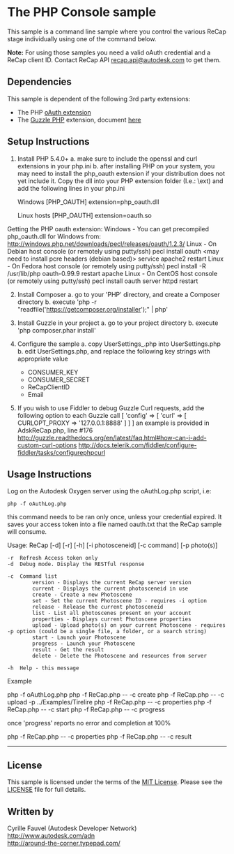  The PHP Console sample
=====================

This sample is a command line sample where you control the various ReCap stage individually using one of the command below.

<b>Note:</b> For using those samples you need a valid oAuth credential and a ReCap client ID. Contact ReCap API <recap.api@autodesk.com> to get them.


Dependencies
--------------------
This sample is dependent of the following 3rd party extensions:

* The PHP [oAuth extension](http://php.net/manual/en/book.oauth.php)
* The [Guzzle PHP](https://github.com/guzzle/guzzle) extension, document [here](http://guzzle.readthedocs.org/en/latest/)


Setup Instructions
-------------------------

1. Install PHP 5.4.0+ 
  a. make sure to include the openssl and curl extensions in your php.ini
  b. after installing PHP on your system, you may need to install the php_oauth extension if your 
      distribution does not yet include it. Copy the dll into your PHP extension folder (I.e.: <PHP folder>\ext)
      and add the following lines in your php.ini 
 
   Windows
		[PHP_OAUTH]
		extension=php_oauth.dll
		
   Linux hosts
		[PHP_OAUTH]
		extension=oauth.so

 Getting the PHP oauth extension:
   Windows - You can get precompiled php_oauth.dll for Windows from:
     http://windows.php.net/downloads/pecl/releases/oauth/1.2.3/
   Linux - On Debian host console (or remotely using putty/ssh)
     pecl install oauth
     <may need to install pcre headers (debian based)>
     <apt-get install libpcre3-dev>
     service apache2 restart
   Linux - On Fedora host console (or remotely using putty/ssh)
     pecl install -R /usr/lib/php oauth-0.99.9
     restart apache
   Linux - On CentOS host console (or remotely using putty/ssh)
     pecl install oauth
     server httpd restart
	 
	 
2. Install Composer
  a. go to your 'PHP' directory, and create a Composer directory
  b. execute 'php -r "readfile('https://getcomposer.org/installer');" | php'
  
3. Install Guzzle in your project
  a. go to your project directory
  b. execute 'php composer.phar install'
  
4. Configure the sample
  a. copy UserSettings_.php into UserSettings.php
  b. edit UserSettings.php, and replace the following key strings with appropriate value
     * CONSUMER_KEY
	 * CONSUMER_SECRET
	 * ReCapClientID
	 * Email

5. If you wish to use Fiddler to debug Guzzle Curl requests, add the following option to each Guzzle call
   [ 'config' => [ 'curl' => [ CURLOPT_PROXY => '127.0.0.1:8888' ] ] ]
   an example is provided in AdskReCap.php, line #176
   http://guzzle.readthedocs.org/en/latest/faq.html#how-can-i-add-custom-curl-options
   http://docs.telerik.com/fiddler/configure-fiddler/tasks/configurephpcurl
	 
Usage Instructions
-------------------------

Log on the Autodesk Oxygen server using the oAuthLog.php script, i.e:

	php -f oAuthLog.php
	
this command needs to be ran only once, unless your credential expired. It saves your access token into a file named oauth.txt that the ReCap sample will consume.


Usage:    ReCap [-d] [-r] [-h] [-i photosceneid] [-c command] [-p photo(s)]

	-r	Refresh Access token only
	-d	Debug mode. Display the RESTful response

	-c	Command list
			version - Displays the current ReCap server version
			current - Displays the current photosceneid in use
			create - Create a new Photoscene
			set - Set the current Photoscene ID - requires -i option
			release - Release the current photosceneid
			list - List all photoscenes present on your account
			properties - Displays current Photoscene properties
			upload - Upload photo(s) on your current Photoscene - requires -p option (could be a single file, a folder, or a search string)
			start - Launch your Photoscene
			progress - Launch your Photoscene
			result - Get the result
			delete - Delete the Photoscene and resources from server

	-h	Help - this message

Example

php -f oAuthLog.php
php -f ReCap.php -- -c create
php -f ReCap.php -- -c upload -p ../Examples/Tirelire
php -f ReCap.php -- -c properties
php -f ReCap.php -- -c start
php -f ReCap.php -- -c progress

once 'progress' reports no error and completion at 100%

php -f ReCap.php -- -c properties
php -f ReCap.php -- -c result



--------

## License

This sample is licensed under the terms of the [MIT License](http://opensource.org/licenses/MIT). Please see the [LICENSE](LICENSE) file for full details.


## Written by

Cyrille Fauvel (Autodesk Developer Network)  
http://www.autodesk.com/adn  
http://around-the-corner.typepad.com/  

